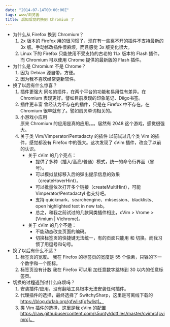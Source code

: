 ```yaml
---
date: "2014-07-14T00:00:00Z"
tags: www/浏览器
title: 后知后觉的换到 Chromium 了
---
```


* 为什么从 Firefox 换到 Chromium？
  1. 2x 版本的 Firefox 用的很习惯了，现在有一些离不开的插件不支持最新的 3x 版。手动修改插件很麻烦，而且感觉 3x 版变化很大。
  2. Linux 下的 Firefox 只能使用不受支持的古老的 11.x 版本的 Flash 插件。而 Chromium 可以使用 Chrome 提供的最新版的 Flash 插件。
* 为什么是 Chromium 不是 Chrome？
  1. 因为 Debian 源自带，方便。
  2. 因为我不喜欢经常更新软件。
* 换了以后有什么惊喜？
  1. 插件更强大
     同名的插件，在两个平台的功能和易用性有差异。在 Chromium 表现更好。譬如目前发现的印象笔记、Diigo书签。
  2. 插件更丰富
     曾经认为不存在的插件，只是在 Firefox 中不存在。在 Chromium 很早就有了。譬如扇贝单词相关的。
  3. 小游戏小应用  
     原来 Chromium 的应用是真的应用。。。居然有 2048 这个游戏，感觉很强大。
  4. 关于类 Vim/Vimperator/Pentadacty 的插件
     以前试过几个类 Vim 的插件，感觉都没有 Firefox 中的强大。这次发现了 cVim 插件，改变了以前的认识。
     - 关于 cVim 的几个亮点：
       - 提供了多种（插入/高亮/普通）模式，统一的命令行界面（冒号）。
       - 可以模拟鼠标移入后的弹出提示信息的效果（createHoverHint）。
       - 可以批量依次打开多个链接（createMultiHint），可能 Vimperator/Pentadactyl 也支持吧。
       - 支持 quickmark、searchengine、mksession、blacklists、open highlighted text in new tab。
       - 总之，和我之前试过的几款同类插件相比，cVim > Vrome > [Vimium | Vichrome]。
     - 关于 cVim 的几个不适：
       - 不能动态改变页面的编码。
       - 切换标签页的快捷键无法统一，有的页面只能用 <Alt-J> 和 <Alt-K> 切换。而我习惯了用逗号和句号。
* 换了以后有什么不适？
  1. 标签页的宽度。
     我在 Firefox 的标签页的宽度是 55 个像素，只容的下一个数字和一个图标。
  2. 标签页没有计数
     我在 Firefox 可以用 <Alt> 加任意数字跳转到 30 以内的任意标签页。
* 切换的过程遇到过什么麻烦吗？
  1. 安装插件/应用，没有翻墙工具根本无法安装任何插件。
  2. 代理插件的选择，最终选择了 SwitchySharp，这里是可离线下载的 https://blog.du1ab.org/gfwlist[gfwlist]。
  3. 类 Vim 插件的选择，这里是我 cVim 的配置 https://raw.githubusercontent.com/s5unty/dotfiles/master/cvimrc[cvimrc]。

